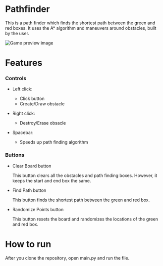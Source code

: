 # Pathfinder
This is a path finder which finds the shortest path between the green and red boxes. It uses the A* algorithm and maneuvers around obstacles, built by the user. 

![Game preview image](https://i.imgur.com/GpsCqxa.png)

# Features
### Controls
* Left click:
  * Click button
  * Create/Draw obstacle

* Right click:
  * Destroy/Erase obsacle

* Spacebar:
  * Speeds up path finding algorithm

### Buttons
* Clear Board button
  
  This button clears all the obstacles and path finding boxes. However, it keeps the start and end box the same.

* Find Path button

  This button finds the shortest path between the green and red box.
  
* Randomize Points button  
  
  This button resets the board and randomizes the locations of the green and red box.
  
# How to run

After you clone the repository, open main.py and run the file.
  
